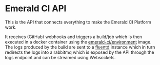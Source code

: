 Emerald CI API
==============

This is the API that connects everything to make the Emerald CI Platform work.

It receives (GitHub) webhooks and triggers a build/job which is then executed
in a docker container using the
[emerald-ci/environment](https://github.com/emerald-ci/environment) image. The
logs produced by the build are sent to a
[fluentd](https://github.com/emerald-ci/fluentd) instance which in turn
redirects the logs into a rabbitmq which is exposed by the API through the logs
endpoint and can be streamed using Websockets.

